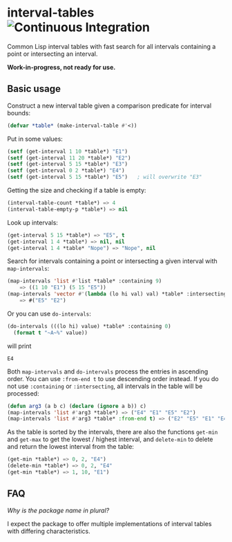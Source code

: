 # interval-tables ![Continuous Integration](https://github.com/bokesan/interval-tables/actions/workflows/ci.yml/badge.svg)

Common Lisp interval tables with fast search for all intervals containing a point or intersecting an interval.

**Work-in-progress, not ready for use.**


## Basic usage

Construct a new interval table given a comparison predicate for interval bounds:

```lisp
(defvar *table* (make-interval-table #'<))
```

Put in some values:

```lisp
(setf (get-interval 1 10 *table*) "E1")
(setf (get-interval 11 20 *table*) "E2") 
(setf (get-interval 5 15 *table*) "E3")
(setf (get-interval 0 2 *table*) "E4")
(setf (get-interval 5 15 *table*) "E5")   ; will overwrite "E3"
```

Getting the size and checking if a table is empty:

```lisp
(interval-table-count *table*) => 4
(interval-table-empty-p *table*) => nil
```

Look up intervals:

```lisp
(get-interval 5 15 *table*) => "E5", t
(get-interval 1 4 *table*) => nil, nil
(get-interval 1 4 *table* "Nope") => "Nope", nil
```

Search for intervals containing a point or intersecting a given interval with `map-intervals`:

```lisp
(map-intervals 'list #'list *table* :containing 9)
    => ((1 10 "E1") (5 15 "E5"))
(map-intervals 'vector #'(lambda (lo hi val) val) *table* :intersecting '(13 50))
    => #("E5" "E2")
```

Or you can use `do-intervals`:

```lisp
(do-intervals (((lo hi) value) *table* :containing 0)
  (format t "~A~%" value))
```
will print
```
E4
```

Both `map-intervals` and `do-intervals` process the entries in ascending order.
You can use `:from-end t` to use descending order instead.
If you do not use `:containing` or `:intersecting`, all intervals in the table will be processed:

```lisp
(defun arg3 (a b c) (declare (ignore a b)) c)
(map-intervals 'list #'arg3 *table*) => ("E4" "E1" "E5" "E2")
(map-intervals 'list #'arg3 *table* :from-end t) => ("E2" "E5" "E1" "E4")
```

As the table is sorted by the intervals, there are also the functions
`get-min` and `get-max` to get the lowest / highest interval, and
`delete-min` to delete and return the lowest interval from the table:

```lisp
(get-min *table*) => 0, 2, "E4")
(delete-min *table*) => 0, 2, "E4"
(get-min *table*) => 1, 10, "E1")
```



## FAQ

*Why is the package name in plural?*

I expect the package to offer multiple implementations of interval tables with differing
characteristics.
